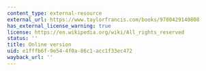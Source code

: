 ```yaml
---
content_type: external-resource
external_url: https://www.taylorfrancis.com/books/9780429140808
has_external_license_warning: true
license: https://en.wikipedia.org/wiki/All_rights_reserved
status: ''
title: Online version
uid: e1fffb6f-9e54-4f0a-86c1-acc1f33ec472
wayback_url: ''
---
```

